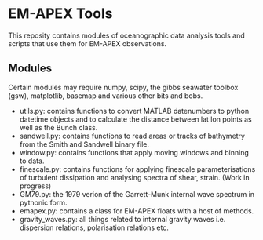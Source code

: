 EM-APEX Tools
=============
This reposity contains modules of oceanographic data analysis tools and scripts
that use them for EM-APEX observations.

Modules
------
Certain modules may require numpy, scipy, the gibbs seawater toolbox (gsw),
matplotlib, basemap and various other bits and bobs.

* utils.py: contains functions to convert MATLAB datenumbers to python datetime 
objects and to calculate the distance between lat lon points as well as the
Bunch class.
* sandwell.py: contains functions to read areas or tracks of bathymetry from the 
Smith and Sandwell binary file.
* window.py: contains functions that apply moving windows and binning to data.
* finescale.py: contains functions for applying finescale parameterisations of 
turbulent dissipation and analysing spectra of shear, strain. (Work in progress)
* GM79.py: the 1979 verion of the Garrett-Munk internal wave spectrum in pythonic 
form.
* emapex.py: contains a class for EM-APEX floats with a host of methods. 
* gravity_waves.py: all things related to internal gravity waves i.e. dispersion 
relations, polarisation relations etc. 


